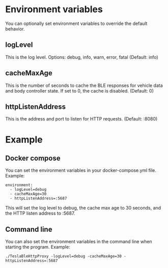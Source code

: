 # Environment variables

You can optionally set environment variables to override the default behavior.

## logLevel

This is the log level. Options: debug, info, warn, error, fatal (Default: info)

## cacheMaxAge

This is the number of seconds to cache the BLE responses for vehicle data and body controller state. If set to 0, the cache is disabled. (Default: 0)

## httpListenAddress

This is the address and port to listen for HTTP requests. (Default: :8080)

# Example

## Docker compose
You can set the environment variables in your docker-compose.yml file. Example:

```
environment:
  - logLevel=debug
  - cacheMaxAge=30
  - httpListenAddress=:5687
```

This will set the log level to debug, the cache max age to 30 seconds, and the HTTP listen address to :5687.

## Command line

You can also set the environment variables in the command line when starting the program. Example:

```
./TeslaBleHttpProxy -logLevel=debug -cacheMaxAge=30 -httpListenAddress=:5687
```
